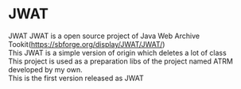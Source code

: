 # JWAT
JWAT
JWAT is a open source project of Java Web Archive<br>
Tookit(https://sbforge.org/display/JWAT/JWAT/)<br>
This JWAT is a simple version of origin which deletes a lot of class<br>
This project is used as a preparation libs of the project named ATRM
developed by my own.<br>
This is the first version released as JWAT<br>

